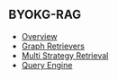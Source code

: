 ## BYOKG-RAG

  - [Overview](./overview.md)
  - [Graph Retrievers](./graph-retrievers.md)
  - [Multi Strategy Retrieval](./multi-strategy-retrieval.md)
  - [Query Engine](./query-engine.md)